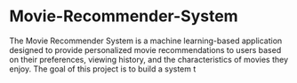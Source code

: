# Movie-Recommender-System
The Movie Recommender System is a machine learning-based application designed to provide personalized movie recommendations to users based on their preferences, viewing history, and the characteristics of movies they enjoy. The goal of this project is to build a system t
